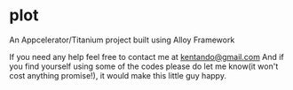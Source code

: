 # plot
An Appcelerator/Titanium project built using Alloy Framework

If you need any help feel free to contact me at kentando@gmail.com
And if you find yourself using some of the codes please do let me know(it won't cost anything promise!), it would make this little guy happy.
